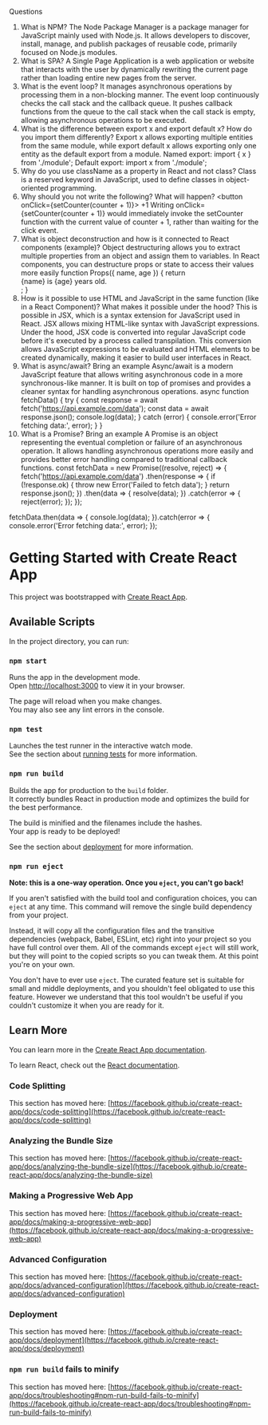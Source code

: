 Questions
1.	What is NPM?
The Node Package Manager is a package manager for JavaScript mainly used with Node.js. It allows developers to discover, install, manage, and publish packages of reusable code, primarily focused on Node.js modules.
2.	What is SPA?
A Single Page Application is a web application or website that interacts with the user by dynamically rewriting the current page rather than loading entire new pages from the server.
3.	What is the event loop?
It manages asynchronous operations by processing them in a non-blocking manner. The event loop continuously checks the call stack and the callback queue. It pushes callback functions from the queue to the call stack when the call stack is empty, allowing asynchronous operations to be executed.
4.	What is the difference between export x and export default x? How do you import them differently?
Export x allows exporting multiple entities from the same module, while export default x allows exporting only one entity as the default export from a module.
Named export: import { x } from './module';
Default export: import x from './module';
5.	Why do you use className as a property in React and not class?
Class is a reserved keyword in JavaScript, used to define classes in object-oriented programming.
6.	Why should you not write the following? What will happen?
              <button onClick={setCounter(counter + 1)}> +1 </button>
Writing onClick={setCounter(counter + 1)} would immediately invoke the setCounter function with the current value of counter + 1, rather than waiting for the click event.
7.	What is object deconstruction and how is it connected to React components (example)?
Object destructuring allows you to extract multiple properties from an object and assign them to variables. In React components, you can destructure props or state to access their values more easily
function Props({ name, age }) {
  return <div>{name} is {age} years old.</div>;
}
8.	How is it possible to use HTML and JavaScript in the same function (like in a React Component)? What makes it possible under the hood?
This is possible in JSX, which is a syntax extension for JavaScript used in React. JSX allows mixing HTML-like syntax with JavaScript expressions. Under the hood, JSX code is converted into regular JavaScript code before it's executed by a process called transpilation. This conversion allows JavaScript expressions to be evaluated and HTML elements to be created dynamically, making it easier to build user interfaces in React.
9.	What is async/await? Bring an example
Async/await is a modern JavaScript feature that allows writing asynchronous code in a more synchronous-like manner. It is built on top of promises and provides a cleaner syntax for handling asynchronous operations.
async function fetchData() {
  try {
    const response = await fetch('https://api.example.com/data');
    const data = await response.json();
    console.log(data);
  } catch (error) {
    console.error('Error fetching data:', error);
  }
}
10.	What is a Promise? Bring an example
A Promise is an object representing the eventual completion or failure of an asynchronous operation. It allows handling asynchronous operations more easily and provides better error handling compared to traditional callback functions.
const fetchData = new Promise((resolve, reject) => {
  fetch('https://api.example.com/data')
    .then(response => {
      if (!response.ok) {
        throw new Error('Failed to fetch data');
      }
      return response.json();
    })
    .then(data => {
      resolve(data);
    })
    .catch(error => {
      reject(error);
    });
});

fetchData.then(data => {
  console.log(data);
}).catch(error => {
  console.error('Error fetching data:', error);
});






# Getting Started with Create React App 

This project was bootstrapped with [Create React App](https://github.com/facebook/create-react-app).

## Available Scripts

In the project directory, you can run:

### `npm start`

Runs the app in the development mode.\
Open [http://localhost:3000](http://localhost:3000) to view it in your browser.

The page will reload when you make changes.\
You may also see any lint errors in the console.

### `npm test`

Launches the test runner in the interactive watch mode.\
See the section about [running tests](https://facebook.github.io/create-react-app/docs/running-tests) for more information.

### `npm run build`

Builds the app for production to the `build` folder.\
It correctly bundles React in production mode and optimizes the build for the best performance.

The build is minified and the filenames include the hashes.\
Your app is ready to be deployed!

See the section about [deployment](https://facebook.github.io/create-react-app/docs/deployment) for more information.

### `npm run eject`

**Note: this is a one-way operation. Once you `eject`, you can't go back!**

If you aren't satisfied with the build tool and configuration choices, you can `eject` at any time. This command will remove the single build dependency from your project.

Instead, it will copy all the configuration files and the transitive dependencies (webpack, Babel, ESLint, etc) right into your project so you have full control over them. All of the commands except `eject` will still work, but they will point to the copied scripts so you can tweak them. At this point you're on your own.

You don't have to ever use `eject`. The curated feature set is suitable for small and middle deployments, and you shouldn't feel obligated to use this feature. However we understand that this tool wouldn't be useful if you couldn't customize it when you are ready for it.

## Learn More

You can learn more in the [Create React App documentation](https://facebook.github.io/create-react-app/docs/getting-started).

To learn React, check out the [React documentation](https://reactjs.org/).

### Code Splitting

This section has moved here: [https://facebook.github.io/create-react-app/docs/code-splitting](https://facebook.github.io/create-react-app/docs/code-splitting)

### Analyzing the Bundle Size

This section has moved here: [https://facebook.github.io/create-react-app/docs/analyzing-the-bundle-size](https://facebook.github.io/create-react-app/docs/analyzing-the-bundle-size)

### Making a Progressive Web App

This section has moved here: [https://facebook.github.io/create-react-app/docs/making-a-progressive-web-app](https://facebook.github.io/create-react-app/docs/making-a-progressive-web-app)

### Advanced Configuration

This section has moved here: [https://facebook.github.io/create-react-app/docs/advanced-configuration](https://facebook.github.io/create-react-app/docs/advanced-configuration)

### Deployment

This section has moved here: [https://facebook.github.io/create-react-app/docs/deployment](https://facebook.github.io/create-react-app/docs/deployment)

### `npm run build` fails to minify

This section has moved here: [https://facebook.github.io/create-react-app/docs/troubleshooting#npm-run-build-fails-to-minify](https://facebook.github.io/create-react-app/docs/troubleshooting#npm-run-build-fails-to-minify)

